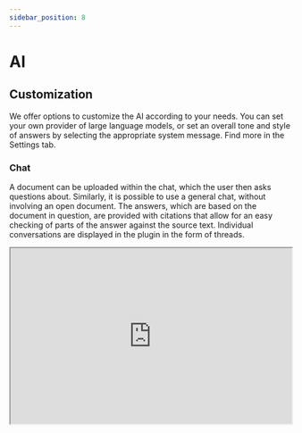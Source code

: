 ```yaml
---
sidebar_position: 8
---
```


# AI

## Customization

We offer options to customize the AI according to your needs. You can set your own
provider of large language models, or set an overall tone and style of answers by
selecting the appropriate system message. Find more in the Settings tab.

### Chat

A document can be uploaded within the chat, which the user then asks questions about.
Similarly, it is possible to use a general chat, without involving an open document.
The answers, which are based on the document in question, are provided with citations
that allow for an easy checking of parts of the answer against the source text.
Individual conversations are displayed in the plugin in the form of threads.

<iframe
  width="100%"
  height="315"
  src="https://youtube.com/embed/WuQdOxFJfuc"
  title="YouTube video player"
  allow="accelerometer; autoplay; clipboard-write; encrypted-media; gyroscope; picture-in-picture"
  allowFullScreen
/>

### Chat shortcuts

For actions you commonly use, create a simple shortcut to trigger the action. You can
start filtering the action by typing '/' in the chat and then selecting the desired
action from the list. You can use keyboard arrows to navigate through the list, and
press Enter to select the action (this will send the prompt directly to the chat).
Alternatively, you can scroll and select the action to paste its content into the input
field, to further edit it.

<iframe
  width="100%"
  height="315"
  src="https://www.youtube.com/embed/sS28yNJVcWI"
  title="YouTube video player"
  allow="accelerometer; autoplay; clipboard-write; encrypted-media; gyroscope; picture-in-picture"
  allowFullScreen
/>

### 'FastTrack'

For frequent, repetitive actions, you can also use the option to use AI directly from
the opening screen. Several preset actions are offered by default. The answers are, in
addition to the opening screen, also displayed in a separate thread in the Chat tab.

<iframe
  width="100%"
  height="315"
  src="https://www.youtube.com/embed/PFEIabq4yxc"
  title="YouTube video player"
  allow="accelerometer; autoplay; clipboard-write; encrypted-media; gyroscope; picture-in-picture"
  allowFullScreen
/>

## Adaptive replace

:::warning Coming soon
:::
Swap pairs of terms (e.g., "Company" –> "Buyers") over a document in a
contextually-aware way. After selecting the pair or pairs, the plugin returns a list of
suggested replacements, which can be individually accepted or rejected.

## Editing selected text

When selecting text in a file, AI can be used to suggest different variations of the
text, taking into account the context of the file.
See Editing tab for more information.
